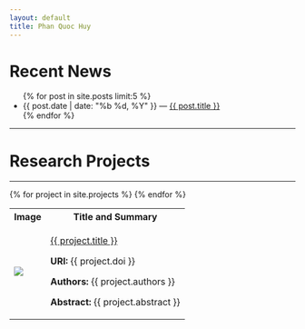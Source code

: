 ```yaml
---
layout: default
title: Phan Quoc Huy
---
```


# Recent News

<ul>
{% for post in site.posts limit:5 %}
  <li>
    {{ post.date | date: "%b %d, %Y"  }} &mdash; <a href="{{ post.url }}">{{ post.title }}</a>
  </li>
{% endfor %}
</ul>

---

# Research Projects

---

<table class='project-list'>
  <tr>
    <th>Image</th>
    <th>Title and Summary</th>
  </tr>
{% for project in site.projects %}
  <tr> 
      <td> <img src="{{ project.image }}" class="project-rep-image"> </td>       
      <td>  <p class="project-title"> <a href="{{ project.url }}"> {{ project.title }} </a> </p>
      		<p class="project-doi"> <b> URI: </b> {{ project.doi }} </p>
      		<p class="project-authors"> <b> Authors: </b> {{ project.authors }} </p>
      		<p class="project-abstract"> <b> Abstract: </b> {{ project.abstract }} </p>
      </td>
  </tr>
{% endfor %}
</table>